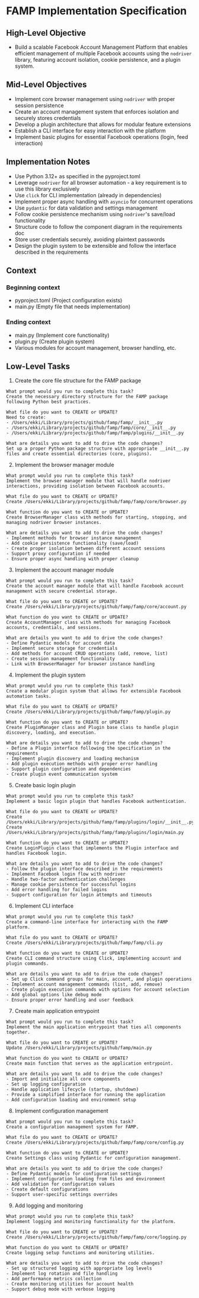 # FAMP Implementation Specification

## High-Level Objective

- Build a scalable Facebook Account Management Platform that enables efficient management of multiple Facebook accounts using the `nodriver` library, featuring account isolation, cookie persistence, and a plugin system.

## Mid-Level Objectives

- Implement core browser management using `nodriver` with proper session persistence
- Create an account management system that enforces isolation and securely stores credentials
- Develop a plugin architecture that allows for modular feature extensions
- Establish a CLI interface for easy interaction with the platform
- Implement basic plugins for essential Facebook operations (login, feed interaction)

## Implementation Notes

- Use Python 3.12+ as specified in the pyproject.toml
- Leverage `nodriver` for all browser automation - a key requirement is to use this library exclusively
- Use `click` for CLI implementation (already in dependencies)
- Implement proper async handling with `asyncio` for concurrent operations
- Use `pydantic` for data validation and settings management
- Follow cookie persistence mechanism using `nodriver`'s save/load functionality
- Structure code to follow the component diagram in the requirements doc
- Store user credentials securely, avoiding plaintext passwords
- Design the plugin system to be extensible and follow the interface described in the requirements

## Context
### Beginning context
- pyproject.toml (Project configuration exists)
- main.py (Empty file that needs implementation)
### Ending context
- main.py (Implement core functionality)
- plugin.py (Create plugin system)
- Various modules for account management, browser handling, etc.

## Low-Level Tasks

1. Create the core file structure for the FAMP package

```
What prompt would you run to complete this task?
Create the necessary directory structure for the FAMP package following Python best practices.

What file do you want to CREATE or UPDATE?
Need to create:
- /Users/ekki/Library/projects/github/famp/famp/__init__.py
- /Users/ekki/Library/projects/github/famp/famp/core/__init__.py
- /Users/ekki/Library/projects/github/famp/famp/plugins/__init__.py

What are details you want to add to drive the code changes?
Set up a proper Python package structure with appropriate __init__.py files and create essential directories (core, plugins).
```

2. Implement the browser manager module

```
What prompt would you run to complete this task?
Implement the browser manager module that will handle nodriver interactions, providing isolation between Facebook accounts.

What file do you want to CREATE or UPDATE?
Create /Users/ekki/Library/projects/github/famp/famp/core/browser.py

What function do you want to CREATE or UPDATE?
Create BrowserManager class with methods for starting, stopping, and managing nodriver browser instances.

What are details you want to add to drive the code changes?
- Implement methods for browser instance management
- Add cookie persistence functionality (save/load)
- Create proper isolation between different account sessions
- Support proxy configuration if needed
- Ensure proper async handling with proper cleanup
```

3. Implement the account manager module

```
What prompt would you run to complete this task?
Create the account manager module that will handle Facebook account management with secure credential storage.

What file do you want to CREATE or UPDATE?
Create /Users/ekki/Library/projects/github/famp/famp/core/account.py

What function do you want to CREATE or UPDATE?
Create AccountManager class with methods for managing Facebook accounts, credentials, and sessions.

What are details you want to add to drive the code changes?
- Define Pydantic models for account data
- Implement secure storage for credentials
- Add methods for account CRUD operations (add, remove, list)
- Create session management functionality
- Link with BrowserManager for browser instance handling
```

4. Implement the plugin system

```
What prompt would you run to complete this task?
Create a modular plugin system that allows for extensible Facebook automation tasks.

What file do you want to CREATE or UPDATE?
Create /Users/ekki/Library/projects/github/famp/famp/plugin.py

What function do you want to CREATE or UPDATE?
Create PluginManager class and Plugin base class to handle plugin discovery, loading, and execution.

What are details you want to add to drive the code changes?
- Define a Plugin interface following the specification in the requirements
- Implement plugin discovery and loading mechanism
- Add plugin execution methods with proper error handling
- Support plugin configuration and dependencies
- Create plugin event communication system
```

5. Create basic login plugin

```
What prompt would you run to complete this task?
Implement a basic login plugin that handles Facebook authentication.

What file do you want to CREATE or UPDATE?
Create /Users/ekki/Library/projects/github/famp/famp/plugins/login/__init__.py
Create /Users/ekki/Library/projects/github/famp/famp/plugins/login/main.py

What function do you want to CREATE or UPDATE?
Create LoginPlugin class that implements the Plugin interface and handles Facebook login.

What are details you want to add to drive the code changes?
- Follow the plugin interface described in the requirements
- Implement Facebook login flow with nodriver
- Handle two-factor authentication challenges
- Manage cookie persistence for successful logins
- Add error handling for failed logins
- Support configuration for login attempts and timeouts
```

6. Implement CLI interface

```
What prompt would you run to complete this task?
Create a command-line interface for interacting with the FAMP platform.

What file do you want to CREATE or UPDATE?
Create /Users/ekki/Library/projects/github/famp/famp/cli.py

What function do you want to CREATE or UPDATE?
Create CLI command structure using Click, implementing account and plugin commands.

What are details you want to add to drive the code changes?
- Set up Click command groups for main, account, and plugin operations
- Implement account management commands (list, add, remove)
- Create plugin execution commands with options for account selection
- Add global options like debug mode
- Ensure proper error handling and user feedback
```

7. Create main application entrypoint

```
What prompt would you run to complete this task?
Implement the main application entrypoint that ties all components together.

What file do you want to CREATE or UPDATE?
Update /Users/ekki/Library/projects/github/famp/main.py

What function do you want to CREATE or UPDATE?
Create main function that serves as the application entrypoint.

What are details you want to add to drive the code changes?
- Import and initialize all core components
- Set up logging configuration
- Handle application lifecycle (startup, shutdown)
- Provide a simplified interface for running the application
- Add configuration loading and environment setup
```

8. Implement configuration management

```
What prompt would you run to complete this task?
Create a configuration management system for FAMP.

What file do you want to CREATE or UPDATE?
Create /Users/ekki/Library/projects/github/famp/famp/core/config.py

What function do you want to CREATE or UPDATE?
Create Settings class using Pydantic for configuration management.

What are details you want to add to drive the code changes?
- Define Pydantic models for configuration settings
- Implement configuration loading from files and environment
- Add validation for configuration values
- Create default configurations
- Support user-specific settings overrides
```

9. Add logging and monitoring

```
What prompt would you run to complete this task?
Implement logging and monitoring functionality for the platform.

What file do you want to CREATE or UPDATE?
Create /Users/ekki/Library/projects/github/famp/famp/core/logging.py

What function do you want to CREATE or UPDATE?
Create logging setup functions and monitoring utilities.

What are details you want to add to drive the code changes?
- Set up structured logging with appropriate log levels
- Implement log rotation and file handling
- Add performance metrics collection
- Create monitoring utilities for account health
- Support debug mode with verbose logging
```
